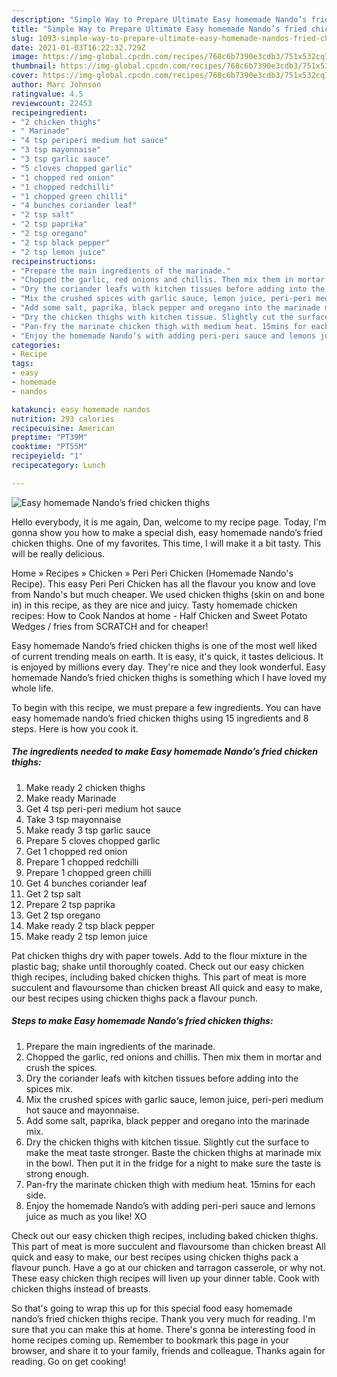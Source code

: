 ```yaml
---
description: "Simple Way to Prepare Ultimate Easy homemade Nando’s fried chicken thighs"
title: "Simple Way to Prepare Ultimate Easy homemade Nando’s fried chicken thighs"
slug: 1093-simple-way-to-prepare-ultimate-easy-homemade-nandos-fried-chicken-thighs
date: 2021-01-03T16:22:32.729Z
image: https://img-global.cpcdn.com/recipes/768c6b7390e3cdb3/751x532cq70/easy-homemade-nandos-fried-chicken-thighs-recipe-main-photo.jpg
thumbnail: https://img-global.cpcdn.com/recipes/768c6b7390e3cdb3/751x532cq70/easy-homemade-nandos-fried-chicken-thighs-recipe-main-photo.jpg
cover: https://img-global.cpcdn.com/recipes/768c6b7390e3cdb3/751x532cq70/easy-homemade-nandos-fried-chicken-thighs-recipe-main-photo.jpg
author: Marc Johnson
ratingvalue: 4.5
reviewcount: 22453
recipeingredient:
- "2 chicken thighs"
- " Marinade"
- "4 tsp periperi medium hot sauce"
- "3 tsp mayonnaise"
- "3 tsp garlic sauce"
- "5 cloves chopped garlic"
- "1 chopped red onion"
- "1 chopped redchilli"
- "1 chopped green chilli"
- "4 bunches coriander leaf"
- "2 tsp salt"
- "2 tsp paprika"
- "2 tsp oregano"
- "2 tsp black pepper"
- "2 tsp lemon juice"
recipeinstructions:
- "Prepare the main ingredients of the marinade."
- "Chopped the garlic, red onions and chillis. Then mix them in mortar and crush the spices."
- "Dry the coriander leafs with kitchen tissues before adding into the spices mix."
- "Mix the crushed spices with garlic sauce, lemon juice, peri-peri medium hot sauce and mayonnaise."
- "Add some salt, paprika, black pepper and oregano into the marinade mix."
- "Dry the chicken thighs with kitchen tissue. Slightly cut the surface to make the meat taste stronger. Baste the chicken thighs at marinade mix in the bowl. Then put it in the fridge for a night to make sure the taste is strong enough."
- "Pan-fry the marinate chicken thigh with medium heat. 15mins for each side."
- "Enjoy the homemade Nando’s with adding peri-peri sauce and lemons juice as much as you like! XO"
categories:
- Recipe
tags:
- easy
- homemade
- nandos

katakunci: easy homemade nandos 
nutrition: 293 calories
recipecuisine: American
preptime: "PT39M"
cooktime: "PT55M"
recipeyield: "1"
recipecategory: Lunch

---
```



![Easy homemade Nando’s fried chicken thighs](https://img-global.cpcdn.com/recipes/768c6b7390e3cdb3/751x532cq70/easy-homemade-nandos-fried-chicken-thighs-recipe-main-photo.jpg)

Hello everybody, it is me again, Dan, welcome to my recipe page. Today, I'm gonna show you how to make a special dish, easy homemade nando’s fried chicken thighs. One of my favorites. This time, I will make it a bit tasty. This will be really delicious.

Home » Recipes » Chicken » Peri Peri Chicken (Homemade Nando&#39;s Recipe). This easy Peri Peri Chicken has all the flavour you know and love from Nando&#39;s but much cheaper. We used chicken thighs (skin on and bone in) in this recipe, as they are nice and juicy. Tasty homemade chicken recipes: How to Cook Nandos at home - Half Chicken and Sweet Potato Wedges / fries from SCRATCH and for cheaper!

Easy homemade Nando’s fried chicken thighs is one of the most well liked of current trending meals on earth. It is easy, it's quick, it tastes delicious. It is enjoyed by millions every day. They're nice and they look wonderful. Easy homemade Nando’s fried chicken thighs is something which I have loved my whole life.


To begin with this recipe, we must prepare a few ingredients. You can have easy homemade nando’s fried chicken thighs using 15 ingredients and 8 steps. Here is how you cook it.

<!--inarticleads1-->

##### The ingredients needed to make Easy homemade Nando’s fried chicken thighs:

1. Make ready 2 chicken thighs
1. Make ready  Marinade
1. Get 4 tsp peri-peri medium hot sauce
1. Take 3 tsp mayonnaise
1. Make ready 3 tsp garlic sauce
1. Prepare 5 cloves chopped garlic
1. Get 1 chopped red onion
1. Prepare 1 chopped redchilli
1. Prepare 1 chopped green chilli
1. Get 4 bunches coriander leaf
1. Get 2 tsp salt
1. Prepare 2 tsp paprika
1. Get 2 tsp oregano
1. Make ready 2 tsp black pepper
1. Make ready 2 tsp lemon juice


Pat chicken thighs dry with paper towels. Add to the flour mixture in the plastic bag; shake until thoroughly coated. Check out our easy chicken thigh recipes, including baked chicken thighs. This part of meat is more succulent and flavoursome than chicken breast All quick and easy to make, our best recipes using chicken thighs pack a flavour punch. 

<!--inarticleads2-->

##### Steps to make Easy homemade Nando’s fried chicken thighs:

1. Prepare the main ingredients of the marinade.
1. Chopped the garlic, red onions and chillis. Then mix them in mortar and crush the spices.
1. Dry the coriander leafs with kitchen tissues before adding into the spices mix.
1. Mix the crushed spices with garlic sauce, lemon juice, peri-peri medium hot sauce and mayonnaise.
1. Add some salt, paprika, black pepper and oregano into the marinade mix.
1. Dry the chicken thighs with kitchen tissue. Slightly cut the surface to make the meat taste stronger. Baste the chicken thighs at marinade mix in the bowl. Then put it in the fridge for a night to make sure the taste is strong enough.
1. Pan-fry the marinate chicken thigh with medium heat. 15mins for each side.
1. Enjoy the homemade Nando’s with adding peri-peri sauce and lemons juice as much as you like! XO


Check out our easy chicken thigh recipes, including baked chicken thighs. This part of meat is more succulent and flavoursome than chicken breast All quick and easy to make, our best recipes using chicken thighs pack a flavour punch. Have a go at our chicken and tarragon casserole, or why not. These easy chicken thigh recipes will liven up your dinner table. Cook with chicken thighs instead of breasts. 

So that's going to wrap this up for this special food easy homemade nando’s fried chicken thighs recipe. Thank you very much for reading. I'm sure that you can make this at home. There's gonna be interesting food in home recipes coming up. Remember to bookmark this page in your browser, and share it to your family, friends and colleague. Thanks again for reading. Go on get cooking!
